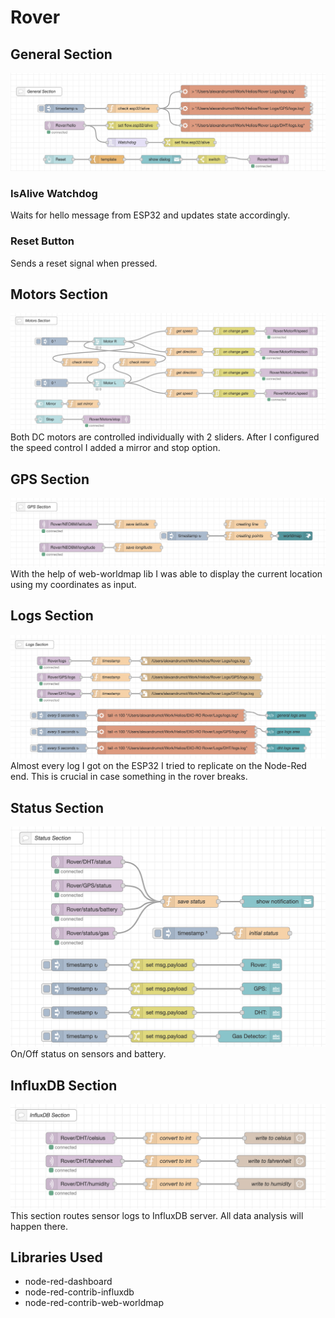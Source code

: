 # Rover
## General Section
![General Section](./img/General-Section.png)
### IsAlive Watchdog
Waits for hello message from ESP32 and updates state accordingly.
### Reset Button
Sends a reset signal when pressed.

## Motors Section
![Motors Section](./img/Motors-Section.png)
Both DC motors are controlled individually with 2 sliders. After I configured the speed control I added a mirror and stop option.

## GPS Section
![GPS Section](./img/GPS-Section.png)
With the help of web-worldmap lib I was able to display the current location using my coordinates as input.

## Logs Section
![Logs Section](./img/Logs-Section.png)
Almost every log I got on the ESP32 I tried to replicate on the Node-Red end. This is crucial in case something in the rover breaks.

## Status Section
![Status Section](./img/Status-Section.png)
On/Off status on sensors and battery.

## InfluxDB Section
![InfluxDB Section](./img/InfluxDB-Section.png)
This section routes sensor logs to InfluxDB server. All data analysis will happen there.

## Libraries Used
- node-red-dashboard
- node-red-contrib-influxdb
- node-red-contrib-web-worldmap
